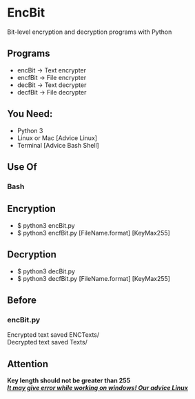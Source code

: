 <h1>EncBit</h1>
<p>
  Bit-level encryption and decryption programs with Python
</p>
<h2>Programs</h2>
<ul>
  <li>encBit -> Text encrypter</li>
  <li>encfBit -> File encrypter</li>
  <li>decBit -> Text decrypter</li>
  <li>decfBit -> File decrypter</li>
</ul>
<h2>You Need:</h2>
<ul>
  <li>Python 3</li>
  <li>Linux or Mac [Advice Linux]</li>
  <li>Terminal [Advice Bash Shell]</li>
</ul>
<h2>Use Of</h2>
<h3>Bash</h3>
<h2>Encryption</h2>
<ul>
<li>$ python3 encBit.py </li>
<li>$ python3 encfBit.py [FileName.format] [KeyMax255] </li>
</ul>
<h2>Decryption</h2>
<ul>
<li>$ python3 decBit.py </li>
<li>$ python3 decfBit.py [FileName.format] [KeyMax255] </li>
</ul>
<h2>Before</h2>
<h3>encBit.py</h3>
<span>Encrypted text saved ENCTexts/</span><br>
<span>Decrypted text saved Texts/</span>
<h2>Attention</h2>
<b>Key length should not be greater than 255</b><br>
<b><i><u>It may give error while working on windows! Our advice Linux</u></i></b>
